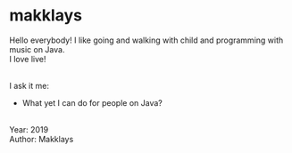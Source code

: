 # makklays

Hello everybody!
I like going and walking with child and programming with music on Java. <br/>
I love live! <br/><br/>

I ask it me: <br/>
- What yet I can do for people on Java? <br/><br/>

Year: 2019 <br/>
Author: Makklays <br/><br/>

